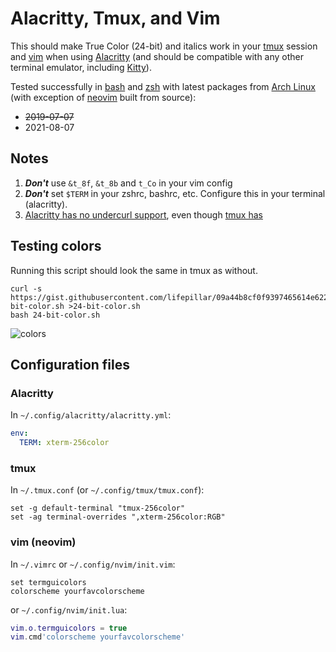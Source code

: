 # Alacritty, Tmux, and Vim

This should make True Color (24-bit) and italics work in your [tmux](https://github.com/tmux/tmux/wiki) session and [vim](https://github.com/vim/vim) when using [Alacritty](https://github.com/alacritty/alacritty) (and should be compatible with any other terminal emulator, including [Kitty](https://github.com/kovidgoyal/kitty)).

Tested successfully in [bash](https://www.gnu.org/software/bash/) and [zsh](https://www.zsh.org/) with latest packages from [Arch Linux](https://archlinux.org/) (with exception of [neovim](https://github.com/neovim/neovim) built from source):
* ~~2019-07-07~~
* 2021-08-07

## Notes

1. _**Don't**_ use `&t_8f`, `&t_8b` and `t_Co` in your vim config
2. _**Don't**_ set `$TERM` in your zshrc, bashrc, etc. Configure this in your terminal (alacritty).
3. [Alacritty has no undercurl support](https://github.com/alacritty/alacritty/issues/1628), even though [tmux has](https://github.com/tmux/tmux/issues/1492)

## Testing colors

Running this script should look the same in tmux as without.

```shell
curl -s https://gist.githubusercontent.com/lifepillar/09a44b8cf0f9397465614e622979107f/raw/24-bit-color.sh >24-bit-color.sh
bash 24-bit-color.sh
```

![colors](https://user-images.githubusercontent.com/161548/128653955-45b190c8-a5b8-4c37-9a69-67551cd955ac.png)

## Configuration files

### Alacritty

In `~/.config/alacritty/alacritty.yml`:

```yaml
env:
  TERM: xterm-256color
```

### tmux

In `~/.tmux.conf` (or `~/.config/tmux/tmux.conf`):

```tmux
set -g default-terminal "tmux-256color"
set -ag terminal-overrides ",xterm-256color:RGB"
```

### vim (neovim)

In `~/.vimrc` or `~/.config/nvim/init.vim`:

```vim
set termguicolors
colorscheme yourfavcolorscheme
```

or `~/.config/nvim/init.lua`:

```lua
vim.o.termguicolors = true
vim.cmd'colorscheme yourfavcolorscheme'
```